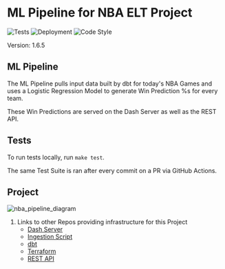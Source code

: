 # ML Pipeline for NBA ELT Project
![Tests](https://github.com/jyablonski/nba_elt_mlflow/actions/workflows/test.yml/badge.svg) ![Deployment](https://github.com/jyablonski/nba_elt_mlflow/actions/workflows/deploy.yml/badge.svg) ![Code Style](https://img.shields.io/badge/code%20style-black-000000.svg)

Version: 1.6.5

## ML Pipeline

The ML Pipeline pulls input data built by dbt for today's NBA Games and uses a Logistic Regression Model to generate Win Prediction %s for every team.

These Win Predictions are served on the Dash Server as well as the REST API.

## Tests
To run tests locally, run `make test`.

The same Test Suite is ran after every commit on a PR via GitHub Actions.

## Project
![nba_pipeline_diagram](https://github.com/jyablonski/nba_elt_mlflow/assets/16946556/b66284b0-147a-449c-98e4-5ac269cf5a55)

1. Links to other Repos providing infrastructure for this Project
    * [Dash Server](https://github.com/jyablonski/nba_elt_dashboard)
    * [Ingestion Script](https://github.com/jyablonski/python_docker)
    * [dbt](https://github.com/jyablonski/nba_elt_dbt)
    * [Terraform](https://github.com/jyablonski/aws_terraform)
    * [REST API](https://github.com/jyablonski/nba_elt_rest_api)
